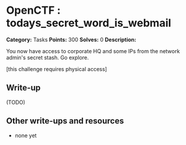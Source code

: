 # OpenCTF : todays_secret_word_is_webmail

**Category:** Tasks
**Points:** 300
**Solves:** 0
**Description:**

You now have access to corporate HQ and some IPs from the network admin's secret stash.
Go explore.

[this challenge requires physical access]

## Write-up

(TODO)

## Other write-ups and resources

* none yet
